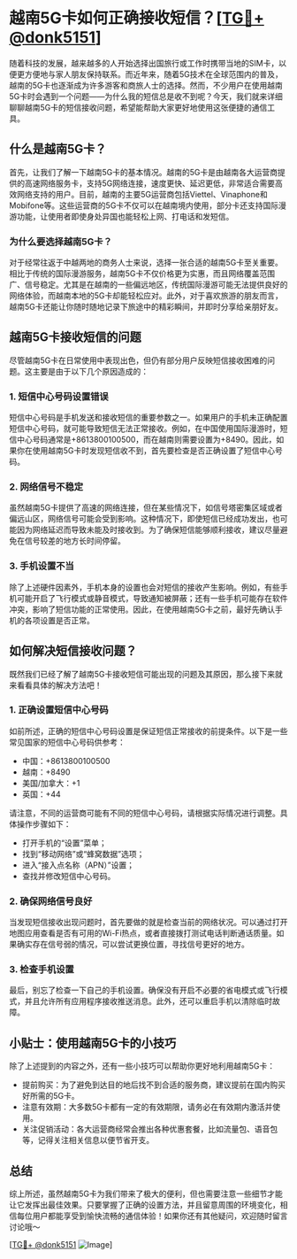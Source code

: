 # 越南5G卡如何正确接收短信？[[TG💪+ @donk5151](https://t.me/s/donk5151)]

随着科技的发展，越来越多的人开始选择出国旅行或工作时携带当地的SIM卡，以便更方便地与家人朋友保持联系。而近年来，随着5G技术在全球范围内的普及，越南的5G卡也逐渐成为许多游客和商旅人士的选择。然而，不少用户在使用越南5G卡时会遇到一个问题——为什么我的短信总是收不到呢？今天，我们就来详细聊聊越南5G卡的短信接收问题，希望能帮助大家更好地使用这张便捷的通信工具。

## 什么是越南5G卡？

首先，让我们了解一下越南5G卡的基本情况。越南的5G卡是由越南各大运营商提供的高速网络服务卡，支持5G网络连接，速度更快、延迟更低，非常适合需要高效网络支持的用户。目前，越南的主要5G运营商包括Viettel、Vinaphone和Mobifone等。这些运营商的5G卡不仅可以在越南境内使用，部分卡还支持国际漫游功能，让使用者即使身处异国也能轻松上网、打电话和发短信。

### 为什么要选择越南5G卡？

对于经常往返于中越两地的商务人士来说，选择一张合适的越南5G卡至关重要。相比于传统的国际漫游服务，越南5G卡不仅价格更为实惠，而且网络覆盖范围广、信号稳定。尤其是在越南的一些偏远地区，传统国际漫游可能无法提供良好的网络体验，而越南本地的5G卡却能轻松应对。此外，对于喜欢旅游的朋友而言，越南5G卡还能让你随时随地记录下旅途中的精彩瞬间，并即时分享给亲朋好友。

## 越南5G卡接收短信的问题

尽管越南5G卡在日常使用中表现出色，但仍有部分用户反映短信接收困难的问题。这主要是由于以下几个原因造成的：

### 1. 短信中心号码设置错误

短信中心号码是手机发送和接收短信的重要参数之一。如果用户的手机未正确配置短信中心号码，就可能导致短信无法正常接收。例如，在中国使用国际漫游时，短信中心号码通常是+8613800100500，而在越南则需要设置为+8490。因此，如果你在使用越南5G卡时发现短信收不到，首先要检查是否正确设置了短信中心号码。

### 2. 网络信号不稳定

虽然越南5G卡提供了高速的网络连接，但在某些情况下，如信号塔密集区域或者偏远山区，网络信号可能会受到影响。这种情况下，即使短信已经成功发出，也可能因为网络延迟而导致未能及时接收到。为了确保短信能够顺利接收，建议尽量避免在信号较差的地方长时间停留。

### 3. 手机设置不当

除了上述硬件因素外，手机本身的设置也会对短信的接收产生影响。例如，有些手机可能开启了飞行模式或静音模式，导致通知被屏蔽；还有一些手机可能存在软件冲突，影响了短信功能的正常使用。因此，在使用越南5G卡之前，最好先确认手机的各项设置是否正常。

## 如何解决短信接收问题？

既然我们已经了解了越南5G卡接收短信可能出现的问题及其原因，那么接下来就来看看具体的解决方法吧！

### 1. 正确设置短信中心号码

如前所述，正确的短信中心号码设置是保证短信正常接收的前提条件。以下是一些常见国家的短信中心号码供参考：

- 中国：+8613800100500
- 越南：+8490
- 美国/加拿大：+1
- 英国：+44

请注意，不同的运营商可能有不同的短信中心号码，请根据实际情况进行调整。具体操作步骤如下：

- 打开手机的“设置”菜单；
- 找到“移动网络”或“蜂窝数据”选项；
- 进入“接入点名称（APN）”设置；
- 查找并修改短信中心号码。

### 2. 确保网络信号良好

当发现短信接收出现问题时，首先要做的就是检查当前的网络状况。可以通过打开地图应用查看是否有可用的Wi-Fi热点，或者直接拨打测试电话判断通话质量。如果确实存在信号弱的情况，可以尝试更换位置，寻找信号更好的地方。

### 3. 检查手机设置

最后，别忘了检查一下自己的手机设置。确保没有开启不必要的省电模式或飞行模式，并且允许所有应用程序接收推送消息。此外，还可以重启手机以清除临时故障。

## 小贴士：使用越南5G卡的小技巧

除了上述提到的内容之外，还有一些小技巧可以帮助你更好地利用越南5G卡：

- 提前购买：为了避免到达目的地后找不到合适的服务商，建议提前在国内购买好所需的5G卡。
- 注意有效期：大多数5G卡都有一定的有效期限，请务必在有效期内激活并使用。
- 关注促销活动：各大运营商经常会推出各种优惠套餐，比如流量包、语音包等，记得关注相关信息以便节省开支。

## 总结

综上所述，虽然越南5G卡为我们带来了极大的便利，但也需要注意一些细节才能让它发挥出最佳效果。只要掌握了正确的设置方法，并且留意周围的环境变化，相信每位用户都能享受到愉快流畅的通信体验！如果你还有其他疑问，欢迎随时留言讨论哦～

[[TG💪+ @donk5151](https://t.me/s/donk5151) ![Image](https://i.postimg.cc/rwNCRYN7/Snipaste-2025-04-30-17-27-05.png)]